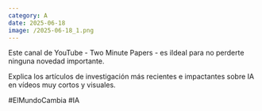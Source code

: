 ```yaml
--- 
category: A 
date: 2025-06-18 
image: /2025-06-18_1.png 
--- 
```


Este canal de YouTube - Two Minute Papers - es iIdeal para no perderte ninguna novedad importante. 

Explica los artículos de investigación más recientes e impactantes sobre IA en vídeos muy cortos y visuales.

#ElMundoCambia #IA